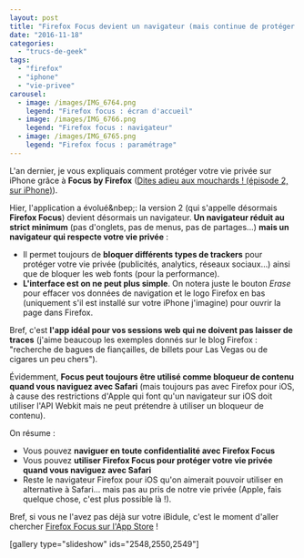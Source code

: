 ```yaml
---
layout: post
title: "Firefox Focus devient un navigateur (mais continue de protéger votre vie privée)"
date: "2016-11-18"
categories: 
  - "trucs-de-geek"
tags: 
  - "firefox"
  - "iphone"
  - "vie-privee"
carousel: 
  - image: /images/IMG_6764.png
    legend: "Firefox focus : écran d'accueil"
  - image: /images/IMG_6766.png
    legend: "Firefox focus : navigateur"
  - image: /images/IMG_6765.png
    legend: "Firefox focus : paramétrage"
---
```


L'an dernier, je vous expliquais comment protéger votre vie privée sur iPhone grâce à **Focus by Firefox** ([Dites adieu aux mouchards ! (épisode 2, sur iPhone)](/2015/12/dites-adieu-aux-mouchards-sur-iphone/)).

Hier, l'application a évolué&nbep;: la version 2 (qui s'appelle désormais **Firefox Focus**) devient désormais un navigateur. **Un navigateur réduit au strict minimum** (pas d'onglets, pas de menus, pas de partages...) **mais un navigateur qui respecte votre vie privée** :

- Il permet toujours de **bloquer différents types de trackers** pour protéger votre vie privée (publicités, analytics, réseaux sociaux...) ainsi que de bloquer les web fonts (pour la performance).
- **L'interface est on ne peut plus simple**. On notera juste le bouton _Erase_ pour effacer vos données de navigation et le logo Firefox en bas (uniquement s'il est installé sur votre iPhone j'imagine) pour ouvrir la page dans Firefox.

Bref, c'est **l'app idéal pour vos sessions web qui ne doivent pas laisser de traces** (j'aime beaucoup les exemples donnés sur le blog Firefox : "recherche de bagues de fiançailles, de billets pour Las Vegas ou de cigares un peu chers").

Évidemment, **Focus peut toujours être utilisé comme bloqueur de contenu quand vous naviguez avec Safari** (mais toujours pas avec Firefox pour iOS, à cause des restrictions d'Apple qui font qu'un navigateur sur iOS doit utiliser l'API Webkit mais ne peut prétendre à utiliser un bloqueur de contenu).

On résume :

- Vous pouvez **naviguer en toute confidentialité avec Firefox Focus**
- Vous pouvez **utiliser Firefox Focus pour protéger votre vie privée quand vous naviguez avec Safari**
- Reste le navigateur Firefox pour iOS qu'on aimerait pouvoir utiliser en alternative à Safari... mais pas au pris de notre vie privée (Apple, fais quelque chose, c'est plus possible là !).

Bref, si vous ne l'avez pas déjà sur votre iBidule, c'est le moment d'aller chercher [Firefox Focus sur l'App Store](https://mzl.la/2fGnsyD) !

\[gallery type="slideshow" ids="2548,2550,2549"\]
